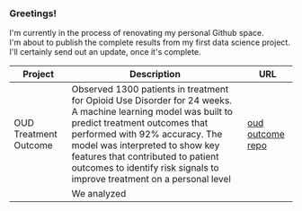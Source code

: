 ### Greetings!
I'm currently in the process of renovating my personal Github space. <br>
I'm about to publish the complete results from my first data science project.<br>
I'll certainly send out an update, once it's complete.  

|Project     |Description          |URL               |
|------------|---------------------|------------------|
|OUD Treatment Outcome| Observed 1300 patients in treatment for Opioid Use Disorder for 24 weeks.  A machine learning model was built to predict treatment outcomes that performed with 92% accuracy.  The model was interpreted to show key features that contributed to patient outcomes to identify risk signals to improve treatment on a personal level|[oud outcome repo](https://github.com/DanHerman212/oud_treatment_outcome)
|                     |We analyzed
<!--
**DanHerman212/danherman212** is a ✨ _special_ ✨ repository because its `README.md` (this file) appears on your GitHub profile.

Here are some ideas to get you started:

- 🔭 I’m currently working on ...
- 🌱 I’m currently learning ...
- 👯 I’m looking to collaborate on ...
- 🤔 I’m looking for help with ...
- 💬 Ask me about ...
- 📫 How to reach me: ...
- 😄 Pronouns: ...
- ⚡ Fun fact: ...
-->
